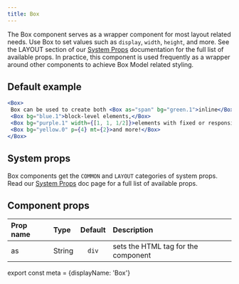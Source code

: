 ```yaml
---
title: Box
---
```



The Box component serves as a wrapper component for most layout related needs. Use Box to set values such as `display`,  `width`, `height`, and more. See the LAYOUT section of our [System Props](/components/docs/system-props) documentation for the full list of available props. In practice, this component is used frequently as a wrapper around other components to achieve Box Model related styling.

## Default example

```.jsx
<Box>
 Box can be used to create both <Box as="span" bg="green.1">inline</Box> and
 <Box bg="blue.1">block-level elements,</Box>
 <Box bg="purple.1" width={[1, 1, 1/2]}>elements with fixed or responsive width and height,</Box>
 <Box bg="yellow.0" p={4} mt={2}>and more!</Box>
</Box>
```

## System props

Box components get the `COMMON` and `LAYOUT` categories of system props. Read our [System Props](/components/docs/system-props) doc page for a full list of available props.

## Component props

| Prop name | Type | Default | Description |
| :- | :- | :-: | :- |
| as | String | `div` | sets the HTML tag for the component|


export const meta = {displayName: 'Box'}

